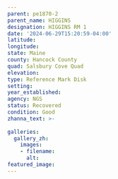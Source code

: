 ```yaml
---
parent: pe1870-2
parent_name: HIGGINS
designation: HIGGINS RM 1
date: '2024-06-29T15:20:59-04:00'
latitude: 
longitude: 
state: Maine
county: Hancock County
quad: Salsbury Cove Quad
elevation: 
type: Reference Mark Disk
setting: 
year_established: 
agency: NGS
status: Recovered
condition: Good  
zhanna_text: >-
 
galleries:
  gallery_zh:
    images:
    - filename: 
      alt: 
featured_image: 
---
```

